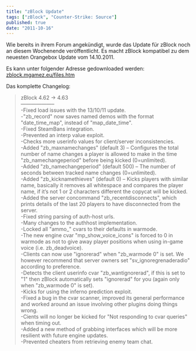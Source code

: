 ```yaml
---
title: "zBlock Update"
tags: ["zBlock", "Counter-Strike: Source"]
published: true
date: "2011-10-16"
---
```


Wie bereits in ihrem Forum angekündigt, wurde das Update für zBlock noch an diesem Wochenende veröffentlicht. Es macht zBlock kompatibel zu dem neuesten Orangebox Update vom 14.10.2011.

Es kann unter folgender Adresse gedownloaded werden: [zblock.mgamez.eu/files.htm](http://zblock.mgamez.eu/files.htm)

Das komplette Changelog:

> zBlock 4.62 -&gt; 4.63  
> ——————–  
> -Fixed load issues with the 13/10/11 update.  
> -"zb_record" now saves named demos with the format "date_time_map", instead of "map_date_time".  
> -Fixed SteamBans integration.  
> -Prevented an interp value exploit.  
> -Checks more userinfo values for client/server inconsistencies.  
> -Added "zb_maxnamechanges" (default 3) – Configures the total number of name changes a player is allowed to make in the time "zb_namechangeperiod" before being kicked (0=unlimited).  
> -Added "zb_namechangeperiod" (default 500) – The number of seconds between tracked name changes (0=unlimited).  
> -Added "zb_kicknamethieves" (default 0) – Kicks players with similar name, basically it removes all whitespace and compares the player name, if it’s not 1 or 2 characters different the copycat will be kicked.  
> -Added the server concommand "zb_recentdisconnects", which prints details of the last 20 players to have disconnected from the server.  
> -Fixed string parsing of auth-host urls.  
> -Many changes to the authhost implementation.  
> -Locked all "ammo_" cvars to their defaults in warmode.  
> -The new engine cvar "mp_show_voice_icons" is forced to 0 in warmode as not to give away player positions when using in-game voice (i.e. zb_deadvoice).  
> -Clients can now use "ignorerad" when "zb_warmode 0" is set. We however recommend that server owners set "sv_ignoregrenaderadio" according to preference.  
> -Detects the client userinfo cvar "zb_wantignorerad", if this is set to "1" then zBlock automatically sets "ignorerad" for you (again only when "zb_warmode 0" is set).  
> -Kicks for using the inferno prediction exploit.  
> -Fixed a bug in the cvar scanner, improved its general performance and worked around an issue involving other plugins doing things wrong.  
> -Cients will no longer be kicked for "Not responding to cvar queries" when timing out.  
> -Added a new method of grabbing interfaces which will be more resilient with future engine updates.  
> -Prevented cheaters from retrieving enemy team chat.

